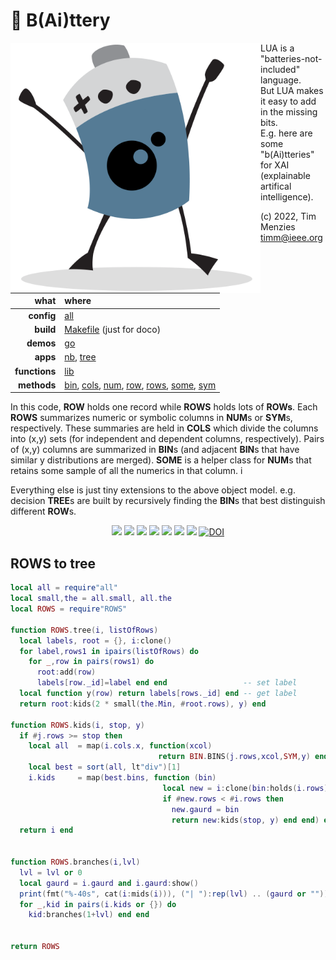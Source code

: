 <a name=top>

# :high_brightness: B(Ai)ttery

<img align=left width=400 src="bat2.png">

LUA is a "batteries-not-included" language.   
But LUA makes it easy to add in the  missing bits.   
E.g. here are some "b(Ai)tteries" for XAI (explainable artifical intelligence).   

(c) 2022, Tim Menzies <timm@ieee.org>

|what          | where |
|-------------:|:------|
|**config**    | [all](all.md#top)   |
|**build**     | [Makefile](https://github.com/timm/shortr/blob/master/etc/src/Makefile) (just for doco)  | 
|**demos**     | [go](go.md#top)  |
|**apps**      | [nb](nb.md#top), [tree](tree.md#top)  |
|**functions** | [lib](lib.md#top) |  
|**methods**   | [bin](bin.md#top), [cols](cols.md#top), [num](num.md#top), [row](row.md#top), [rows](rows.md#top), [some](some.md#top), [sym](sym.md#top) |

In this code,  **ROW** holds one record while **ROWS** holds lots of **ROWs**. Each **ROWS** summarizes numeric
or symbolic  columns in **NUM**s or **SYM**s, respectively. These summaries are held in **COLS** which divide the columns into (x,y) sets (for
independent and dependent columns, respectively). Pairs of (x,y) columns are summarized in **BIN**s (and adjacent **BIN**s that have similar y distributions
are merged). 
**SOME** is a helper
class for **NUM**s that retains some sample of all the numerics in that column. i

Everything else is just tiny extensions to the above object model. e.g. 
decision **TREE**s are built by recursively finding the **BIN**s that best distinguish different **ROW**s. 

<p align=center>
<a href=".."><img src="https://img.shields.io/badge/Lua-%232C2D72.svg?logo=lua&logoColor=white"></a>
<a href=".."><img src="https://img.shields.io/badge/Linux-FCC624?logo=linux&logoColor=black"></a>
<a href=".."><img src="https://img.shields.io/badge/mac%20os-000000?logo=apple&logoColor=white"></a>
<a href=".."><img src="https://img.shields.io/badge/VIM-%2311AB00.svg?logo=vim&logoColor=white"></a>
<a href=".."><img src="https://img.shields.io/badge/checked--by-syntastic-yellow?logo=Checkmarx&logoColor=white"></a>
<a href="https://github.com/timm/shortr/actions/workflows/tests.yml"><img src="https://github.com/timm/shortr/actions/workflows/tests.yml/badge.svg"></a>
<a href="https://opensource.org/licenses/BSD-2-Clause"><img  src="https://img.shields.io/badge/License-BSD%202--Clause-orange.svg?logo=opensourceinitiative&logoColor=white"></a>
<a href="https://zenodo.org/badge/latestdoi/206205826"> <img  src="https://zenodo.org/badge/206205826.svg" alt="DOI"></a> 
</p>


## ROWS to tree



```lua
local all = require"all"
local small,the = all.small, all.the
local ROWS = require"ROWS"

function ROWS.tree(i, listOfRows)
  local labels, root = {}, i:clone()
  for label,rows1 in ipairs(listOfRows) do
    for _,row in pairs(rows1) do
      root:add(row)
      labels[row._id]=label end end                 -- set label
  local function y(row) return labels[rows._id] end -- get label
  return root:kids(2 * small(the.Min, #root.rows), y) end

function ROWS.kids(i, stop, y)
  if #j.rows >= stop then
    local all  = map(i.cols.x, function(xcol) 
                                 return BIN.BINS(j.rows,xcol,SYM,y) end) 
    local best = sort(all, lt"div")[1]
    i.kids     = map(best.bins, function (bin)
                                  local new = i:clone(bin:holds(i.rows))
                                  if #new.rows < #i.rows then
                                    new.gaurd = bin
                                    return new:kids(stop, y) end end) end
  return i end


function ROWS.branches(i,lvl)
  lvl = lvl or 0
  local gaurd = i.gaurd and i.gaurd:show()
  print(fmt("%-40s", cat(i:mids(i))), ("| "):rep(lvl) .. (gaurd or ""))
  for _,kid in pairs(i.kids or {}) do 
    kid:branches(1+lvl) end end
  

return ROWS
```



